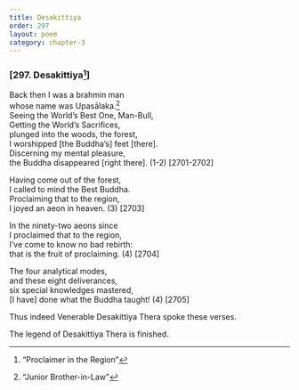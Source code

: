 ```yaml
---
title: Desakittiya
order: 297
layout: poem
category: chapter-3
---
```


### \[297. Desakittiya[^1]\]

Back then I was a brahmin man  
whose name was Upasālaka.[^2]  
Seeing the World’s Best One, Man-Bull,  
Getting the World’s Sacrifices,  
plunged into the woods, the forest,  
I worshipped \[the Buddha’s\] feet \[there\].  
Discerning my mental pleasure,  
the Buddha disappeared \[right there\]. (1-2) \[2701-2702\]

Having come out of the forest,  
I called to mind the Best Buddha.  
Proclaiming that to the region,  
I joyed an aeon in heaven. (3) \[2703\]

In the ninety-two aeons since  
I proclaimed that to the region,  
I’ve come to know no bad rebirth:  
that is the fruit of proclaiming. (4) \[2704\]

The four analytical modes,  
and these eight deliverances,  
six special knowledges mastered,  
\[I have\] done what the Buddha taught! (4) \[2705\]

Thus indeed Venerable Desakittiya Thera spoke these verses.

The legend of Desakittiya Thera is finished.

[^1]: “Proclaimer in the Region”

[^2]: “Junior Brother-in-Law”
